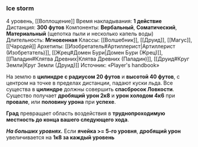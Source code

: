 ### Ice storm

4 уровень, [[Воплощение]]
Время накладывания: **1 действие**
Дистанция: **300 футов**
Компоненты: **Вербальный**, **Соматический**, **Материальный** (щепотка пыли и несколько капель воды)
Длительность: **Мгновенная**
Классы: [[Волшебник]], [[Друид]], [[Магус]], [[Чародей]]
Архетипы: [[Изобретатель#Артиллерист|Артиллерист (Изобретатель)]], [[Жрец#Домен Бури|Домен Бури (Жрец)]], [[Паладин#Клятва Древних|Клятва Древних (Паладин)]], [[Друид#Круг Земли|Круг Земли (Друид)]]
Источник: «Player's handbook»

На землю в **цилиндре с радиусом 20 футов** и **высотой 40 футов**, с центром на точке в пределах дистанции, падают куски льда. Все существа в **цилиндре** должны совершить **спасбросок Ловкости**. Существо получает **дробящий урон 2к8** и **урон холодом 4к6** при **провале**, или **половину урона** при **успехе**.

**Град** превращает область воздействия в **труднопроходимую местность до конца вашего следующего хода**.

**_На больших уровнях._** Если **ячейка >= 5-го уровня**, **дробящий урон** увеличивается на **1к8 за каждый уровень**